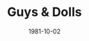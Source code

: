 ---
title: Guys & Dolls
date: 1981-10-02
closing_date: 1981-10-17
layout: productions
playbill:
Theatre: Theatre Jacksonville
Venue: Little Theatre
cast:
- Nicely-Nicely Johnson: Thomas Locke
- Benny Southstreet: Dean Johnson
- Rusty Charlie: Leonard Alterman
- Sarah Brown: Nancy Mull
- Arvide Abernathy: Warren Grymes
- Mission Band:
  - Karen Chason
  - Sally Johnson
  - Don Peterson
- Harry the Horse: Larry Frison
- Lt. Brannigan: Doug Thomas
- Nathan Detroit: Mel Arthur
- Angie the Ox: Dean Pickett
- Miss Adelaide: Debbie S. Smith
- Sky Masterson: Gil Gimbel
- Joey Biltmore: Jonathan Harwood
- Mimi: Joanne Schneider
- General Matilda B. Cartwright: Martha Worsley
- Big Jule: Steve McCahan
- Drunk: Robert Dauer
- Waiter: Thomas Henchy
- Hot Box Girl:
  - Janie Arnold
  - Beverly Lawrence
  - Mary Anne Murray
  - Joanne Schneider
  - Carol Schau
  - Marie E. Thomas
  - Becky Warner
  - Lea Ann Whittle
- Chorus:
  - Marli Albright
  - Anne Bell
  - Ana Ennett
  - Freddie Gardner
  - Clay James
  - Lori Lamb
  - Ed Lide
  - Katharine McNamara
  - William Meisel
  - Steve Metheny
  - William Merwin
  - Charles Nowlin
  - Glori Oglesby
  - Amy Pertmer
  - Todd Stanford
  - Sharon Thomas
  - Barbara Van Fleet
  - Marcus Wally
  - Larry Usoff
  - Mary Ellen Usoff
  - Viviane Weil
crew:
- Director: Hal Henderson
- Scene Design: Hal Henderson
- Musical Director: Eileen Marell
- Choral Director: Mel Wilhite
- Choreographer: Buddy Sherwood
- Lighting Design: John C. James Jr.
- Stage Manager: Pam Jackson
- Lighting Technician: Joyce Block
- Spotlight: Barbara Stillson
- Stage Crew:
  - Tom Heffernan
  - Terri King
  - Cher Kirkendall
  - Larry LaBelle
  - Brian Cooke
  - Mike Beach
- Set Construction:
  - Cy Barnert
  - Sarah Barto
  - Joyce Block
  - Donna Deal
  - Marty Friedman
  - John Gombeda
  - Tamara Gordon
  - Tom Heffernan
  - Terri King
  - Cher Kirkendall
  - Larry LaBelle
  - Bill Merwin
  - Steve Metheny
  - Beth Noel
  - Don Peterson
  - Dale Stillson
  - Dave Stillson
- Properties:
  - Amelia Senhausen
  - Shirley Cooke
  - Donna Deal
  - Sarah Barto
  - Laurel Kaden
- Costumes:
  - Gert Berman
  - Debbie S. Smith
- Box Office:
  - Patricia Gombeda
  - Gert Berman
  - Shirley Cooke
  - Pat Powell
  - Pat Somers
  - Barbara Stillson
- Membership:
  - Jack Masters
  - Carolyn Courreges
- Program Design: Robert I. Brooks
orchestra:
external_links:
---